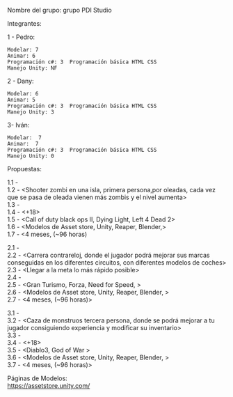 Nombre del grupo: grupo PDI Studio

Integrantes:

1 - Pedro:

	Modelar: 7	
	Animar: 6
	Programación c#: 3	Programación básica HTML CSS 
	Manejo Unity: NF

2 - Dany:

	Modelar: 6	
	Animar: 5
	Programación c#: 3	Programación básica HTML CSS 
	Manejo Unity: 3
	
3- Iván:

	Modelar:  7	
	Animar:  7
	Programación c#: 3	Programación básica HTML CSS 
	Manejo Unity: 0 


Propuestas:

1.1 - <Juego1 Shooter Zombi>    
1.2 - <Shooter zombi en una isla, primera persona,por oleadas, cada vez que se pasa de oleada vienen más zombis y el nivel aumenta>  
1.3 - <Sobrevivir el mayor tiempo posible>  
1.4 - <+18>   
1.5 - <Call of duty black ops II, Dying Light, Left 4 Dead 2>  
1.6 - <Modelos de Asset store, Unity, Reaper, Blender,>   
1.7 - <4 meses, (~96 horas)  

2.1 - <Juego2 Carrera>  
2.2 - <Carrera contrareloj, donde el jugador podrá mejorar sus marcas conseguidas en los diferentes circuitos, con diferentes modelos de coches>  
2.3 - <Llegar a la meta lo más rápido posible>  
2.4 - <Everyone>  
2.5 - <Gran Turismo, Forza, Need for Speed, >  
2.6 - <Modelos de Asset store, Unity, Reaper, Blender, >  
2.7 - <4 meses, (~96 horas)>  

3.1 - <Juego3 Aventura>  
3.2 - <Caza de monstruos tercera persona, donde se podrá mejorar a tu jugador consiguiendo experiencia y modificar su inventario>  
3.3 - <Cazar monstruos hasta derrotar al Boss final>  
3.4 - <+18>  
3.5 - <Diablo3, God of War >  
3.6 - <Modelos de Asset store, Unity, Reaper, Blender, >  
3.7 - <4 meses, (~96 horas)>  


Páginas de Modelos:  
	https://assetstore.unity.com/
